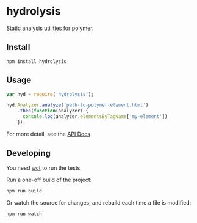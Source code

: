 # hydrolysis

Static analysis utilities for polymer.

## Install
```
npm install hydrolysis
```

## Usage
```js
var hyd = require('hydrolysis');

hyd.Analyzer.analyze('path-to-polymer-element.html')
    .then(function(analyzer) {
      console.log(analyzer.elementsByTagName['my-element'])
    });
```

For more detail, see the [API Docs](API.md).


## Developing
You need [wct](https://github.com/Polymer/web-component-tester) to run the tests.

Run a one-off build of the project:

```sh
npm run build
```

Or watch the source for changes, and rebuild each time a file is modified:

```sh
npm run watch
```
